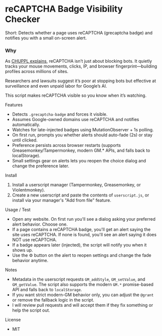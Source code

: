 # reCAPTCHA Badge Visibility Checker

Short: Detects whether a page uses reCAPTCHA (grecaptcha badge) and notifies you with a small on-screen alert.
### Why

As [CHUPPL explains](https://www.youtube.com/watch?v=VTsBP21-XpI), reCAPTCHA isn’t just about blocking bots. It quietly tracks your mouse movements, clicks, IP, and browser fingerprint—building profiles across millions of sites.

Researchers and lawsuits suggest it’s poor at stopping bots but effective at surveillance and even unpaid labor for Google’s AI.

This script makes reCAPTCHA visible so you know when it’s watching.


Features
- Detects `.grecaptcha-badge` and forces it visible.
- Assumes Google-owned domains use reCAPTCHA and notifies automatically.
- Watches for late-injected badges using MutationObserver + 1s polling.
- On first run, prompts you whether alerts should auto-fade (2s) or stay until clicked.
- Preference persists across browser restarts (supports Greasemonkey/Tampermonkey, modern GM.* APIs, and falls back to localStorage).
- Small settings gear on alerts lets you reopen the choice dialog and change the preference later.

Install
1. Install a userscript manager (Tampermonkey, Greasemonkey, or Violentmonkey).
2. Create a new userscript and paste the contents of `userscript.js`, or install via your manager's "Add from file" feature.

Usage / Test
- Open any website. On first run you'll see a dialog asking your preferred alert behavior. Choose one.
- If a page contains a reCAPTCHA badge, you'll get an alert saying the site uses reCAPTCHA. If none is found, you'll see an alert saying it does NOT use reCAPTCHA.
- If a badge appears later (injected), the script will notify you when it shows up.
- Use the ⚙️ button on the alert to reopen settings and change the fade behavior anytime.

Notes
- Metadata in the userscript requests `GM_addStyle`, `GM_setValue`, and `GM_getValue`. The script also supports the modern `GM.*` promise-based API and falls back to `localStorage`.
- If you want strict modern-GM behavior only, you can adjust the `@grant` or remove the fallback logic in the script.
- I will review pull requests and will accept them if they fix something or help the script out.

License
- MIT
